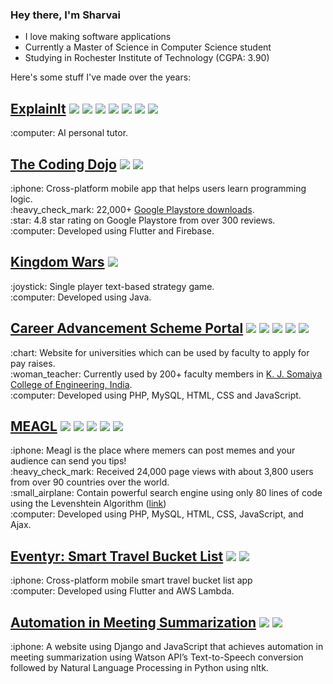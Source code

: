 ### Hey there, I'm Sharvai 
- I love making software applications
- Currently a Master of Science in Computer Science student
- Studying in Rochester Institute of Technology (CGPA: 3.90)

Here's some stuff I've made over the years:

## [ExplainIt](https://github.com/SHARVAI101/pdf-teacher) <img src="https://img.shields.io/badge/React-20232A?style=for-the-badge&logo=react&logoColor=61DAFB&style=plastic" /> <img src="https://img.shields.io/badge/Node.js-43853D?style=for-the-badge&logo=node.js&logoColor=white&style=plastic" /> <img src="https://img.shields.io/badge/Express.js-404D59?style=for-the-badge&style=plastic" /> <img src="https://img.shields.io/badge/HTML5-E34F26?style=for-the-badge&logo=html5&logoColor=white&style=plastic" /> <img src="https://img.shields.io/badge/CSS3-1572B6?style=for-the-badge&logo=css3&logoColor=white&style=plastic" /> <img src="https://img.shields.io/badge/Tailwind_CSS-38B2AC?style=for-the-badge&logo=tailwind-css&logoColor=white&style=plastic" /> <img src="https://img.shields.io/badge/-Firebase-0396DE?logo=Firebase&logoColor=FFCA28&style=plastic" />
  <p>:computer: AI personal tutor.</p>

## [The Coding Dojo](https://github.com/SHARVAI101/Coding-Dojo-App) <img src="https://img.shields.io/badge/-Flutter-02569B?logo=Flutter&logoColor=white&style=plastic" /> <img src="https://img.shields.io/badge/-Firebase-0396DE?logo=Firebase&logoColor=FFCA28&style=plastic" />
  <p>:iphone: Cross-platform mobile app that helps users learn programming logic.<br>
  :heavy_check_mark: 22,000+ <a target="_blank" href="https://play.google.com/store/apps/details?id=com.traveltest.coding_dojo_app">Google Playstore downloads</a>.<br>
  :star: 4.8 star rating on Google Playstore from over 300 reviews.<br>
  :computer: Developed using Flutter and Firebase.</p>
  
## [Kingdom Wars](https://github.com/SHARVAI101/Kingdom-Wars) <img src="https://img.shields.io/badge/-Java-007396?logo=java&logoColor=white&style=flat"/>
  <p>:joystick: Single player text-based strategy game.<br>
  :computer: Developed using Java.</p>

## [Career Advancement Scheme Portal](https://github.com/CAS-TEAM/CAS) <img src="https://img.shields.io/badge/-php-7377AD?logo=php&logoColor=white&style=plastic" /> <img src="https://img.shields.io/badge/-MySQL-4479A1?logo=mysql&logoColor=white&style=plastic" /> <img src="https://img.shields.io/badge/-HTML-E34F26?logo=html5&logoColor=white&style=plastic" /> <img src="https://img.shields.io/badge/-CSS-1572B6?logo=css3&logoColor=white&style=plastic" /> <img src="https://img.shields.io/badge/-JavaScript-F7DF1E?logo=javascript&logoColor=white&style=plastic" />
  <p>:chart: Website for universities which can be used by faculty to apply for pay raises.<br>
  :woman_teacher: Currently used by 200+ faculty members in <a target="_blank" href="https://kjsce.somaiya.edu/en">K. J. Somaiya College of Engineering, India</a>.<br>
  :computer: Developed using PHP, MySQL, HTML, CSS and JavaScript.</p>

## [MEAGL](https://github.com/SHARVAI101/MEAGL) <img src="https://img.shields.io/badge/-php-7377AD?logo=php&logoColor=white&style=plastic" /> <img src="https://img.shields.io/badge/-MySQL-4479A1?logo=mysql&logoColor=white&style=plastic" /> <img src="https://img.shields.io/badge/-HTML-E34F26?logo=html5&logoColor=white&style=plastic" /> <img src="https://img.shields.io/badge/-CSS-1572B6?logo=css3&logoColor=white&style=plastic" /> <img src="https://img.shields.io/badge/-JavaScript-F7DF1E?logo=javascript&logoColor=white&style=plastic" />
  <p>:iphone: Meagl is the place where memers can post memes and your audience can send you tips!<br>
  :heavy_check_mark: Received 24,000 page views with about 3,800 users from over 90 countries over the world.<br>
  :small_airplane: Contain powerful search engine using only 80 lines of code using the Levenshtein Algorithm (<a href="https://tinyurl.com/meaglsearch">link</a>)<br>
  :computer: Developed using PHP, MySQL, HTML, CSS, JavaScript, and Ajax.</p>

## [Eventyr: Smart Travel Bucket List](https://github.com/SHARVAI101/Eventyr-Smart-Travel-Bucket-List) <img src="https://img.shields.io/badge/-Flutter-02569B?logo=Flutter&logoColor=white&style=plastic" /> <img src="https://img.shields.io/badge/-AWS%20Lambda-232F3E?logo=amazon-aws&logoColor=white&style=plastic" />
  <p>:iphone: Cross-platform mobile smart travel bucket list app<br>
  :computer: Developed using Flutter and AWS Lambda.</p>

## [Automation in Meeting Summarization](https://github.com/Hack-Overflow/MeetingMinutes) <img src="https://img.shields.io/badge/-Python-3776AB?logo=Python&logoColor=white&style=flat" /> <img src="https://img.shields.io/badge/-Django-092E20?logo=Django&logoColor=white&style=flat" /> 
  <p>:iphone: A website using Django and JavaScript that achieves automation in meeting summarization using Watson API’s Text-to-Speech conversion followed by Natural Language Processing in Python using nltk.</p>

<br><be>
<!-- [![Sharvai's github stats](https://github-readme-stats.vercel.app/api?username=SHARVAI101&count_private=true&show_icons=true&theme=slateorange&hide_rank=false&include_all_commits=true)](https://github.com/anuraghazra/github-readme-stats) -->
